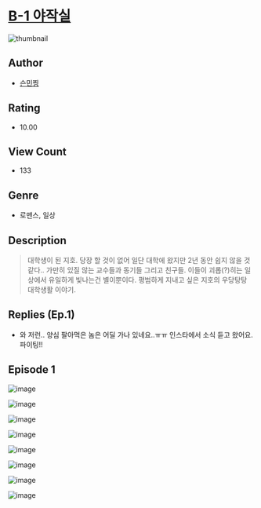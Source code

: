 # [B-1 야작실](https://comic.naver.com/challenge/list?titleId=810770)
![thumbnail](https://image-comic.pstatic.net/user_contents_data/challenge_comic/2023/05/24/309304/upload_7292845368532153655_480x623.jpeg)

## Author
- [슨민찡](https://comic.naver.com/artistTitle?id=309304)

## Rating
- 10.00

## View Count
- 133

## Genre
- 로맨스, 일상

## Description
> 대학생이 된 지호. 당장 할 것이 없어 일단 대학에 왔지만 2년 동안 쉽지 않을 것 같다.. 가만히 있질 않는 교수들과 동기들 그리고 친구들. 이들이 괴롭(?)히는 일상에서 유일하게 빛나는건 별이뿐이다. 평범하게 지내고 싶은 지호의 우당탕탕 대학생활 이야기.

## Replies (Ep.1)
- 와 저런.. 양심 팔아먹은 놈은 어딜 가나 있네요..ㅠㅠ 인스타에서 소식 듣고 왔어요. 파이팅!!

## Episode 1
![image](https://image-comic.pstatic.net/user_contents_data/challenge_comic/2023/05/24/309304/upload_4121693481374790192.jpeg)

![image](https://image-comic.pstatic.net/user_contents_data/challenge_comic/2023/05/24/309304/upload_7148446476240433462.jpeg)

![image](https://image-comic.pstatic.net/user_contents_data/challenge_comic/2023/05/24/309304/upload_3846976108175385441.jpeg)

![image](https://image-comic.pstatic.net/user_contents_data/challenge_comic/2023/05/24/309304/upload_3761408810505429555.jpeg)

![image](https://image-comic.pstatic.net/user_contents_data/challenge_comic/2023/05/24/309304/upload_7005179008193279280.jpeg)

![image](https://image-comic.pstatic.net/user_contents_data/challenge_comic/2023/05/24/309304/upload_7219941150392934961.jpeg)

![image](https://image-comic.pstatic.net/user_contents_data/challenge_comic/2023/05/24/309304/upload_3991936600793822564.jpeg)

![image](https://image-comic.pstatic.net/user_contents_data/challenge_comic/2023/05/24/309304/upload_7003154836643721268.jpeg)
